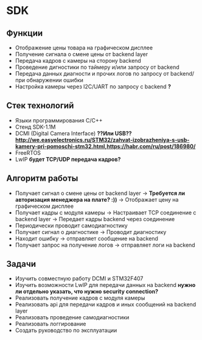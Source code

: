 # SDK

## Функции

* Отображение цены товара на графическом дисплее
* Получение сигнала о смене цены от backend layer
* Передача кадров с камеры на сторону backend
* Проведение дигностики по таймеру и/или запросу от backend
* Передача данных диагности и прочих логов по запросу от backend/при обнаружении ошибки
* Настройка камеры через I2C/UART по запросу с backend **?**

## Стек технологий

* Языки программирования C/C++
* Стенд SDK-1.1M
* DCMI (Digital Camera Interface) **??Или USB??  http://we.easyelectronics.ru/STM32/zahvat-izobrazheniya-s-usb-kamery-pri-pomoschi-stm32.html,https://habr.com/ru/post/186980/**
* FreeRTOS
* LwIP  **будет TCP/UDP передача кадров?**

## Алгоритм работы

* Получает сигнал о смене цены от backend layer -> **Требуется ли авторизация менеджера на плате? :))** -> Отображает цену на графическом дисплее
* Получает кадры с модуля камеры -> Настраивает TCP соединение с backend layer -> Передает кадры backend через соединение
* Периодически проводит самодиагностику
* Получает сигнал о диагностике -> Проводит диагностику
* Находит ошибку -> отправляет сообщение на backend
* Получает запрос на получение логов -> отправляет логи на backend

## Задачи

* Изучить совместную работу DCMI и STM32F407
* Изучить возможности LwIP для передачи данных на backend **нужно ли отдельно указать, что нужно security connection?**
* Реализовать получение кадров с модуля камеры
* Реализовать api для передачи кадров и иных сообщений на backend layer
* Реализовать проведение самодиагностики
* Реализовать логгирование
* Создать руководство по эксплуатации


